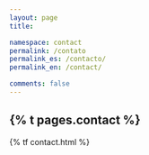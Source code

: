 ```yaml
---
layout: page
title: 

namespace: contact
permalink: /contato
permalink_es: /contacto/
permalink_en: /contact/

comments: false
---
```

<h2>{% t pages.contact %}</h2>

{% tf contact.html %}
